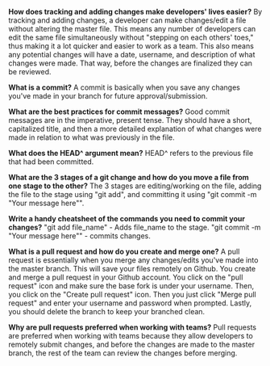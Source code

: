 **How does tracking and adding changes make developers' lives easier?**
By tracking and adding changes, a developer can make changes/edit a file without altering the master file. This means any number of developers can edit the same file simultaneously without "stepping on each others' toes," thus making it a lot quicker and easier to work as a team. This also means any potential changes will have a date, username, and description of what changes were made. That way, before the changes are finalized they can be reviewed. 

**What is a commit?**
A commit is basically when you save any changes you've made in your branch for future approval/submission.

**What are the best practices for commit messages?**
Good commit messages are in the imperative, present tense. They should have a short, capitalized title, and then a more detailed explanation of what changes were made in relation to what was previously in the file.

**What does the HEAD^ argument mean?**
HEAD^ refers to the previous file that had been committed. 

**What are the 3 stages of a git change and how do you move a file from one stage to the other?**
The 3 stages are editing/working on the file, adding the file to the stage using "git add", and committing it using "git commit -m "Your message here"". 

**Write a handy cheatsheet of the commands you need to commit your changes?**
"git add file_name" - Adds file_name to the stage.
"git commit -m "Your message here"" - commits changes.

**What is a pull request and how do you create and merge one?**
A pull request is essentially when you merge any changes/edits you've made into the master branch. This will save your files remotely on Github. You create and merge a pull request in your Github account. You click on the "pull request" icon and make sure the base fork is under your username. Then, you click on the "Create pull request" icon. Then you just click "Merge pull request" and enter your username and password when prompted. Lastly, you should delete the branch to keep your branched clean.

**Why are pull requests preferred when working with teams?**
Pull requests are preferred when working with teams because they allow developers to remotely submit changes, and before the changes are made to the master branch, the rest of the team can review the changes before merging.
